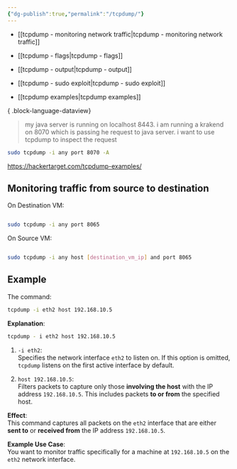 ```yaml
---
{"dg-publish":true,"permalink":"/tcpdump/"}
---
```


- [[tcpdump - monitoring network traffic\|tcpdump - monitoring network traffic]]

- [[tcpdump - flags\|tcpdump - flags]]
- [[tcpdump - output\|tcpdump - output]]
- [[tcpdump - sudo exploit\|tcpdump - sudo exploit]]
- [[tcpdump examples\|tcpdump examples]]

{ .block-language-dataview}





> my java server is running on localhost 8443. i am running a krakend on 8070 which is passing he request to java server. i want to use tcpdump to inspect the request

```bash
sudo tcpdump -i any port 8070 -A
```


https://hackertarget.com/tcpdump-examples/

## Monitoring traffic from source to destination

On Destination VM:

```bash

sudo tcpdump -i any port 8065

```

On Source VM:

```bash

sudo tcpdump -i any host [destination_vm_ip] and port 8065

```


## Example 

The command:

```bash
tcpdump -i eth2 host 192.168.10.5
```

**Explanation**:

```bash
tcpdump - i eth2 host 192.168.10.5 
```

1. `-i eth2`:  
   Specifies the network interface `eth2` to listen on. If this option is omitted, `tcpdump` listens on the first active interface by default.

2. `host 192.168.10.5`:  
   Filters packets to capture only those **involving the host** with the IP address `192.168.10.5`. This includes packets **to or from** the specified host.

**Effect**:  
This command captures all packets on the `eth2` interface that are either **sent to** or **received from** the IP address `192.168.10.5`.

**Example Use Case**:  
You want to monitor traffic specifically for a machine at `192.168.10.5` on the `eth2` network interface.

